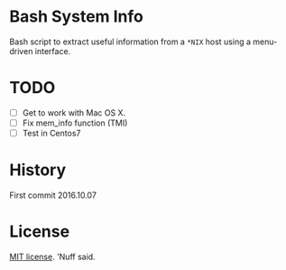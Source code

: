 # Bash System Info  

Bash script to extract useful information from a `*NIX` host using a menu-driven interface.

# TODO

- [ ] Get to work with Mac OS X. 
- [ ] Fix mem_info function (TMI)
- [ ] Test in Centos7

# History 

First commit 2016.10.07

# License 

[MIT license](https://opensource.org/licenses/MIT). 'Nuff said. 
